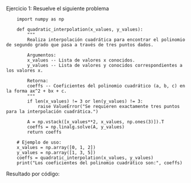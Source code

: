 Ejercicio 1: Resuelve el siguiente problema

        import numpy as np
        
        def quadratic_interpolation(x_values, y_values):
            """
            Realiza interpolación cuadrática para encontrar el polinomio de segundo grado que pasa a través de tres puntos dados.
            
            Argumentos:
            x_values -- Lista de valores x conocidos.
            y_values -- Lista de valores y conocidos correspondientes a los valores x.
            
            Retorna:
            coeffs -- Coeficientes del polinomio cuadrático (a, b, c) en la forma ax^2 + bx + c.
            """
            if len(x_values) != 3 or len(y_values) != 3:
                raise ValueError("Se requieren exactamente tres puntos para la interpolación cuadrática.")
        
            A = np.vstack([x_values**2, x_values, np.ones(3)]).T
            coeffs = np.linalg.solve(A, y_values)
            return coeffs
        
        # Ejemplo de uso:
        x_values = np.array([0, 1, 2])
        y_values = np.array([1, 3, 5])
        coeffs = quadratic_interpolation(x_values, y_values)
        print("Los coeficientes del polinomio cuadrático son:", coeffs)

Resultado por código:


